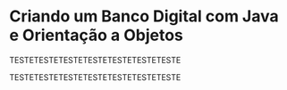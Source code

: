 # Criando um Banco Digital com Java e Orientação a Objetos

TESTETESTETESTETESTETESTETESTETESTE

TESTETESTETESTETESTETESTETESTETESTE


